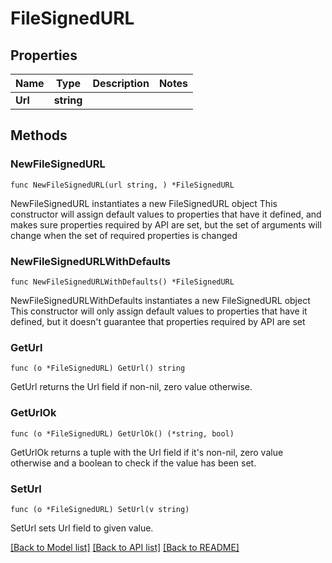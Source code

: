 # FileSignedURL

## Properties

Name | Type | Description | Notes
------------ | ------------- | ------------- | -------------
**Url** | **string** |  | 

## Methods

### NewFileSignedURL

`func NewFileSignedURL(url string, ) *FileSignedURL`

NewFileSignedURL instantiates a new FileSignedURL object
This constructor will assign default values to properties that have it defined,
and makes sure properties required by API are set, but the set of arguments
will change when the set of required properties is changed

### NewFileSignedURLWithDefaults

`func NewFileSignedURLWithDefaults() *FileSignedURL`

NewFileSignedURLWithDefaults instantiates a new FileSignedURL object
This constructor will only assign default values to properties that have it defined,
but it doesn't guarantee that properties required by API are set

### GetUrl

`func (o *FileSignedURL) GetUrl() string`

GetUrl returns the Url field if non-nil, zero value otherwise.

### GetUrlOk

`func (o *FileSignedURL) GetUrlOk() (*string, bool)`

GetUrlOk returns a tuple with the Url field if it's non-nil, zero value otherwise
and a boolean to check if the value has been set.

### SetUrl

`func (o *FileSignedURL) SetUrl(v string)`

SetUrl sets Url field to given value.



[[Back to Model list]](../README.md#documentation-for-models) [[Back to API list]](../README.md#documentation-for-api-endpoints) [[Back to README]](../README.md)


